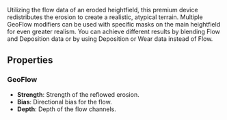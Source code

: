 Utilizing the flow data of an eroded heightfield, this premium device redistributes the erosion to create a realistic, atypical terrain. Multiple GeoFlow modifiers can be used with specific masks on the main heightfield for even greater realism. 
You can achieve different results by blending Flow and Deposition data or by using Deposition or Wear data instead of Flow.

## Properties

### GeoFlow 
- **Strength**: Strength of the reflowed erosion.
- **Bias**: Directional bias for the flow.
- **Depth**: Depth of the flow channels.




